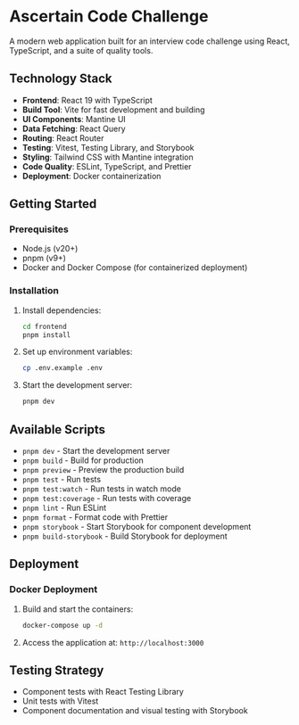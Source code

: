 # Ascertain Code Challenge

A modern web application built for an interview code challenge using React, TypeScript, and a suite of quality tools.

## Technology Stack

- **Frontend**: React 19 with TypeScript
- **Build Tool**: Vite for fast development and building
- **UI Components**: Mantine UI
- **Data Fetching**: React Query
- **Routing**: React Router
- **Testing**: Vitest, Testing Library, and Storybook
- **Styling**: Tailwind CSS with Mantine integration
- **Code Quality**: ESLint, TypeScript, and Prettier
- **Deployment**: Docker containerization

## Getting Started

### Prerequisites

- Node.js (v20+)
- pnpm (v9+)
- Docker and Docker Compose (for containerized deployment)

### Installation

1. Install dependencies:
   ```bash
   cd frontend
   pnpm install
   ```

2. Set up environment variables:
   ```bash
   cp .env.example .env
   ```

3. Start the development server:
   ```bash
   pnpm dev
   ```

## Available Scripts

- `pnpm dev` - Start the development server
- `pnpm build` - Build for production
- `pnpm preview` - Preview the production build
- `pnpm test` - Run tests
- `pnpm test:watch` - Run tests in watch mode
- `pnpm test:coverage` - Run tests with coverage
- `pnpm lint` - Run ESLint
- `pnpm format` - Format code with Prettier
- `pnpm storybook` - Start Storybook for component development
- `pnpm build-storybook` - Build Storybook for deployment

## Deployment

### Docker Deployment

1. Build and start the containers:
   ```bash
   docker-compose up -d
   ```

2. Access the application at: `http://localhost:3000`

## Testing Strategy

- Component tests with React Testing Library
- Unit tests with Vitest
- Component documentation and visual testing with Storybook 